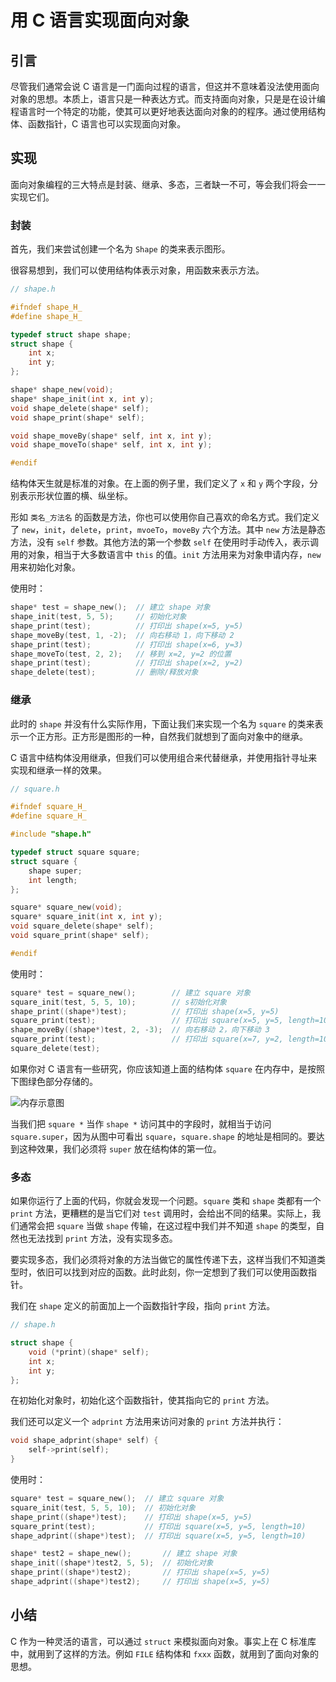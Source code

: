 # 用 C 语言实现面向对象

## 引言

尽管我们通常会说 C 语言是一门面向过程的语言，但这并不意味着没法使用面向对象的思想。本质上，语言只是一种表达方式。而支持面向对象，只是是在设计编程语言时一个特定的功能，使其可以更好地表达面向对象的的程序。通过使用结构体、函数指针，C 语言也可以实现面向对象。

## 实现

面向对象编程的三大特点是封装、继承、多态，三者缺一不可，等会我们将会一一实现它们。

### 封装

首先，我们来尝试创建一个名为 `Shape` 的类来表示图形。

很容易想到，我们可以使用结构体表示对象，用函数来表示方法。

```c
// shape.h

#ifndef shape_H_
#define shape_H_

typedef struct shape shape;
struct shape {
    int x;
    int y;
};

shape* shape_new(void);
shape* shape_init(int x, int y);
void shape_delete(shape* self);
void shape_print(shape* self);

void shape_moveBy(shape* self, int x, int y);
void shape_moveTo(shape* self, int x, int y);

#endif
```

结构体天生就是标准的对象。在上面的例子里，我们定义了 `x` 和 `y` 两个字段，分别表示形状位置的横、纵坐标。

形如 `类名_方法名` 的函数是方法，你也可以使用你自己喜欢的命名方式。我们定义了 `new`，`init`，`delete`，`print`，`mvoeTo`，`moveBy` 六个方法。其中 `new` 方法是静态方法，没有 `self` 参数。其他方法的第一个参数 `self` 在使用时手动传入，表示调用的对象，相当于大多数语言中 `this` 的值。`init` 方法用来为对象申请内存，`new` 用来初始化对象。

使用时：

```c
shape* test = shape_new();  // 建立 shape 对象
shape_init(test, 5, 5);     // 初始化对象
shape_print(test);          // 打印出 shape(x=5, y=5)
shape_moveBy(test, 1, -2);  // 向右移动 1，向下移动 2
shape_print(test);          // 打印出 shape(x=6, y=3)
shape_moveTo(test, 2, 2);   // 移到 x=2, y=2 的位置
shape_print(test);          // 打印出 shape(x=2, y=2)
shape_delete(test);         // 删除/释放对象
```

### 继承

此时的 `shape` 并没有什么实际作用，下面让我们来实现一个名为 `square` 的类来表示一个正方形。正方形是图形的一种，自然我们就想到了面向对象中的继承。

C 语言中结构体没用继承，但我们可以使用组合来代替继承，并使用指针寻址来实现和继承一样的效果。

```c
// square.h

#ifndef square_H_
#define square_H_

#include "shape.h"

typedef struct square square;
struct square {
    shape super;
    int length;
};

square* square_new(void);
square* square_init(int x, int y);
void square_delete(shape* self);
void square_print(shape* self);

#endif
```

使用时：

```c
square* test = square_new();        // 建立 square 对象
square_init(test, 5, 5, 10);        // s初始化对象
shape_print((shape*)test);          // 打印出 shape(x=5, y=5)
square_print(test);                 // 打印出 square(x=5, y=5, length=10)
shape_moveBy((shape*)test, 2, -3);  // 向右移动 2，向下移动 3
square_print(test);                 // 打印出 square(x=7, y=2, length=10)
square_delete(test);
```

如果你对 C 语言有一些研究，你应该知道上面的结构体 `square` 在内存中，是按照下图绿色部分存储的。

![内存示意图](./static/pic01.svg)

当我们把 `square *` 当作 `shape *` 访问其中的字段时，就相当于访问 `square.super`，因为从图中可看出 `square`，`square.shape` 的地址是相同的。要达到这种效果，我们必须将 `super` 放在结构体的第一位。

### 多态

如果你运行了上面的代码，你就会发现一个问题。`square` 类和 `shape` 类都有一个 `print` 方法，更糟糕的是当它们对 `test` 调用时，会给出不同的结果。实际上，我们通常会把 `square` 当做 `shape` 传输，在这过程中我们并不知道 `shape` 的类型，自然也无法找到 `print` 方法，没有实现多态。

要实现多态，我们必须将对象的方法当做它的属性传递下去，这样当我们不知道类型时，依旧可以找到对应的函数。此时此刻，你一定想到了我们可以使用函数指针。

我们在 `shape` 定义的前面加上一个函数指针字段，指向 `print` 方法。

```c
// shape.h

struct shape {
    void (*print)(shape* self);
    int x;
    int y;
};
```

在初始化对象时，初始化这个函数指针，使其指向它的 `print` 方法。

我们还可以定义一个 `adprint` 方法用来访问对象的 `print` 方法并执行：

```c
void shape_adprint(shape* self) {
    self->print(self);
}
```

使用时：

```c
square* test = square_new();  // 建立 square 对象
square_init(test, 5, 5, 10);  // 初始化对象
shape_print((shape*)test);    // 打印出 shape(x=5, y=5)
square_print(test);           // 打印出 square(x=5, y=5, length=10)
shape_adprint((shape*)test);  // 打印出 square(x=5, y=5, length=10)

shape* test2 = shape_new();       // 建立 shape 对象
shape_init((shape*)test2, 5, 5);  // 初始化对象
shape_print((shape*)test2);       // 打印出 shape(x=5, y=5)
shape_adprint((shape*)test2);     // 打印出 shape(x=5, y=5)
```

## 小结

C 作为一种灵活的语言，可以通过 `struct` 来模拟面向对象。事实上在 C 标准库中，就用到了这样的方法。例如 `FILE` 结构体和 `fxxx` 函数，就用到了面向对象的思想。
